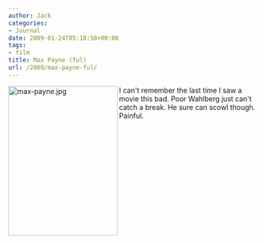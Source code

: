 ```yaml
---
author: Jack
categories:
- Journal
date: 2009-01-24T05:18:58+00:00
tags:
- film
title: Max Payne (ful)
url: /2009/max-payne-ful/
---
```


<img src="https://www.baty.net/files/max-payne.jpg" alt="max-payne.jpg" border="0" width="220" height="300" align="left" />

I can't remember the last time I saw a movie this bad. Poor Wahlberg just can't catch a break. He sure can scowl though. Painful.